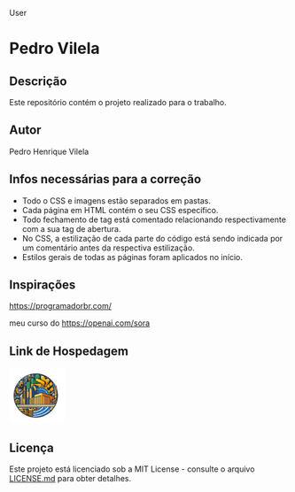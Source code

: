 User
# Pedro Vilela

## Descrição
Este repositório contém o projeto realizado para o trabalho.

## Autor
Pedro Henrique Vilela

## Infos necessárias para a correção
- Todo o CSS e imagens estão separados em pastas.
- Cada página em HTML contém o seu CSS específico.
- Todo fechamento de tag está comentado relacionando respectivamente com a sua tag de abertura.
- No CSS, a estilização de cada parte do código está sendo indicada por um comentário antes da respectiva estilização.
- Estilos gerais de todas as páginas foram aplicados no início.

## Inspirações
<a href="https://programadorbr.com/">https://programadorbr.com/<a>

meu curso do <a href="https://openai.com/sora">https://openai.com/sora<a>

## Link de Hospedagem
<a href="https://etufbphv.netlify.app/"><img src="Icones/Logo.png" alt="logo" width="100"> </a>


## Licença
Este projeto está licenciado sob a MIT License - consulte o arquivo [LICENSE.md](LICENSE.md) para obter detalhes.
